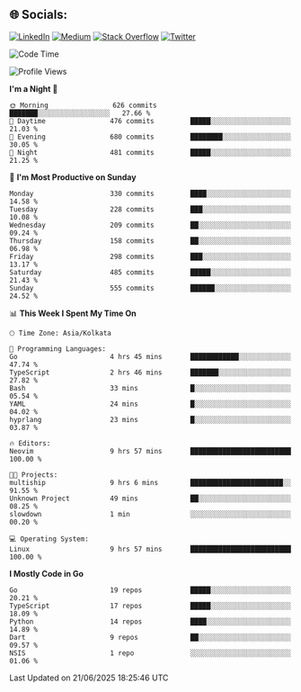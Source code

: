 
## 🌐 Socials:
[![LinkedIn](https://img.shields.io/badge/LinkedIn-%230077B5.svg?logo=linkedin&logoColor=white)](https://linkedin.com/in/sarkarshuvojit) [![Medium](https://img.shields.io/badge/Medium-12100E?logo=medium&logoColor=white)](https://medium.com/@shuvojitsarkar) [![Stack Overflow](https://img.shields.io/badge/-Stackoverflow-FE7A16?logo=stack-overflow&logoColor=white)](https://stackoverflow.com/users/2976015) [![Twitter](https://img.shields.io/badge/Twitter-%231DA1F2.svg?logo=Twitter&logoColor=white)](https://twitter.com/sarkarshuvojit) 

<!--START_SECTION:waka-->
![Code Time](http://img.shields.io/badge/Code%20Time-68%20hrs%2051%20mins-blue)

![Profile Views](http://img.shields.io/badge/Profile%20Views-31-blue)

**I'm a Night 🦉** 

```text
🌞 Morning                626 commits         ███████░░░░░░░░░░░░░░░░░░   27.66 % 
🌆 Daytime                476 commits         █████░░░░░░░░░░░░░░░░░░░░   21.03 % 
🌃 Evening                680 commits         ████████░░░░░░░░░░░░░░░░░   30.05 % 
🌙 Night                  481 commits         █████░░░░░░░░░░░░░░░░░░░░   21.25 % 
```
📅 **I'm Most Productive on Sunday** 

```text
Monday                   330 commits         ████░░░░░░░░░░░░░░░░░░░░░   14.58 % 
Tuesday                  228 commits         ███░░░░░░░░░░░░░░░░░░░░░░   10.08 % 
Wednesday                209 commits         ██░░░░░░░░░░░░░░░░░░░░░░░   09.24 % 
Thursday                 158 commits         ██░░░░░░░░░░░░░░░░░░░░░░░   06.98 % 
Friday                   298 commits         ███░░░░░░░░░░░░░░░░░░░░░░   13.17 % 
Saturday                 485 commits         █████░░░░░░░░░░░░░░░░░░░░   21.43 % 
Sunday                   555 commits         ██████░░░░░░░░░░░░░░░░░░░   24.52 % 
```


📊 **This Week I Spent My Time On** 

```text
🕑︎ Time Zone: Asia/Kolkata

💬 Programming Languages: 
Go                       4 hrs 45 mins       ████████████░░░░░░░░░░░░░   47.74 % 
TypeScript               2 hrs 46 mins       ███████░░░░░░░░░░░░░░░░░░   27.82 % 
Bash                     33 mins             █░░░░░░░░░░░░░░░░░░░░░░░░   05.54 % 
YAML                     24 mins             █░░░░░░░░░░░░░░░░░░░░░░░░   04.02 % 
hyprlang                 23 mins             █░░░░░░░░░░░░░░░░░░░░░░░░   03.87 % 

🔥 Editors: 
Neovim                   9 hrs 57 mins       █████████████████████████   100.00 % 

🐱‍💻 Projects: 
multiship                9 hrs 6 mins        ███████████████████████░░   91.55 % 
Unknown Project          49 mins             ██░░░░░░░░░░░░░░░░░░░░░░░   08.25 % 
slowdown                 1 min               ░░░░░░░░░░░░░░░░░░░░░░░░░   00.20 % 

💻 Operating System: 
Linux                    9 hrs 57 mins       █████████████████████████   100.00 % 
```

**I Mostly Code in Go** 

```text
Go                       19 repos            █████░░░░░░░░░░░░░░░░░░░░   20.21 % 
TypeScript               17 repos            █████░░░░░░░░░░░░░░░░░░░░   18.09 % 
Python                   14 repos            ████░░░░░░░░░░░░░░░░░░░░░   14.89 % 
Dart                     9 repos             ██░░░░░░░░░░░░░░░░░░░░░░░   09.57 % 
NSIS                     1 repo              ░░░░░░░░░░░░░░░░░░░░░░░░░   01.06 % 
```




 Last Updated on 21/06/2025 18:25:46 UTC
<!--END_SECTION:waka-->
